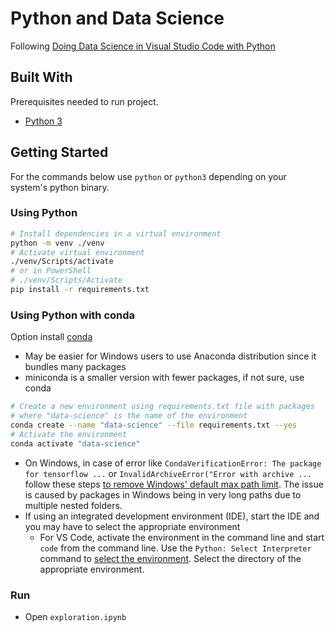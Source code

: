 # Python and Data Science

Following
[Doing Data Science in Visual Studio Code with Python](https://code.visualstudio.com/docs/datascience/overview)

## Built With

Prerequisites needed to run project.

- [Python 3](https://www.python.org/)

## Getting Started

For the commands below use `python` or `python3` depending on your system's
python binary.

### Using Python

```sh
# Install dependencies in a virtual environment
python -m venv ./venv
# Activate virtual environment
./venv/Scripts/activate
# or in PowerShell
# ./venv/Scripts/Activate
pip install -r requirements.txt
```

### Using Python with conda

Option install [conda](https://conda.io/projects/conda/en/latest/index.html)

- May be easier for Windows users to use Anaconda distribution since it bundles
  many packages
- miniconda is a smaller version with fewer packages, if not sure, use conda

```sh
# Create a new environment using requirements.txt file with packages
# where "data-science" is the name of the environment
conda create --name "data-science" --file requirements.txt --yes
# Activate the environment
conda activate "data-science"
```

- On Windows, in case of error like
  `CondaVerificationError: The package for tensorflow ...` or
  `InvalidArchiveError("Error with archive ...` follow these steps
  [to remove Windows' default max path limit](https://www.autodesk.com/support/technical/article/caas/sfdcarticles/sfdcarticles/The-Windows-10-default-path-length-limitation-MAX-PATH-is-256-characters.html).
  The issue is caused by packages in Windows being in very long paths due to
  multiple nested folders.
- If using an integrated development environment (IDE), start the IDE and you
  may have to select the appropriate environment
  - For VS Code, activate the environment in the command line and start `code`
    from the command line. Use the `Python: Select Interpreter` command to
    [select the environment](https://code.visualstudio.com/docs/datascience/jupyter-notebooks#_setting-up-your-environment).
    Select the directory of the appropriate environment.

### Run

- Open `exploration.ipynb`

